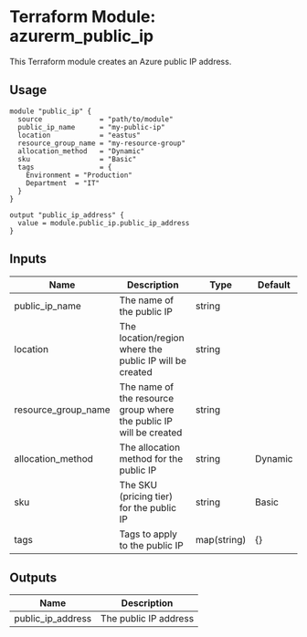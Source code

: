 # Terraform Module: azurerm_public_ip

This Terraform module creates an Azure public IP address.

## Usage

```hcl
module "public_ip" {
  source              = "path/to/module"
  public_ip_name      = "my-public-ip"
  location            = "eastus"
  resource_group_name = "my-resource-group"
  allocation_method   = "Dynamic"
  sku                 = "Basic"
  tags                = {
    Environment = "Production"
    Department  = "IT"
  }
}

output "public_ip_address" {
  value = module.public_ip.public_ip_address
}
```

## Inputs

| Name                  | Description                                       | Type         | Default |
|-----------------------|---------------------------------------------------|--------------|---------|
| public_ip_name        | The name of the public IP                         | string       |         |
| location              | The location/region where the public IP will be created | string       |         |
| resource_group_name   | The name of the resource group where the public IP will be created | string       |         |
| allocation_method     | The allocation method for the public IP           | string       | Dynamic |
| sku                   | The SKU (pricing tier) for the public IP          | string       | Basic   |
| tags                  | Tags to apply to the public IP                    | map(string)  | {}      |

## Outputs

| Name                  | Description                                       |
|-----------------------|---------------------------------------------------|
| public_ip_address     | The public IP address                             |

